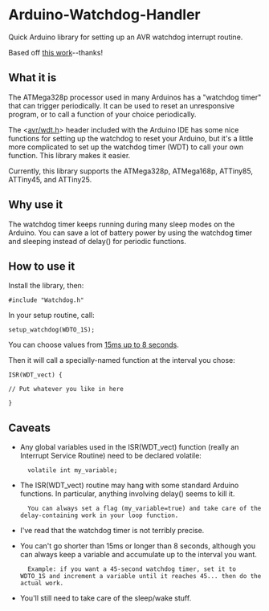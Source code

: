 # Arduino-Watchdog-Handler
Quick Arduino library for setting up an AVR watchdog interrupt routine. 

Based off [this work](http://letsmakerobots.com/blog/project2501/notes-putting-arduino-sleep)--thanks!

## What it is

The ATMega328p processor used in many Arduinos has a "watchdog timer" that can trigger periodically. It can be used to reset an unresponsive program, or to call a function of your choice periodically.

The <[avr/wdt.h](http://www.nongnu.org/avr-libc/user-manual/group__avr__watchdog.html)> header included with the Arduino IDE has some nice functions for setting up the watchdog to reset your Arduino, but it's a little more complicated to set up the watchdog timer (WDT) to call your own function. This library makes it easier.

Currently, this library supports the ATMega328p, ATMega168p, ATTiny85, ATTiny45, and ATTiny25. 

## Why use it

The watchdog timer keeps running during many sleep modes on the Arduino. You can save a lot of battery power by using the watchdog timer and sleeping instead of delay() for periodic functions.

## How to use it

Install the library, then:

	#include "Watchdog.h"

In your setup routine, call:

	setup_watchdog(WDTO_1S);

You can choose values from [15ms up to 8 seconds](http://www.nongnu.org/avr-libc/user-manual/group__avr__watchdog.html).

Then it will call a specially-named function at the interval you chose:

	ISR(WDT_vect) {
	
	// Put whatever you like in here
	
	}

## Caveats

* Any global variables used in the ISR(WDT_vect) function (really an Interrupt Service Routine) need to be declared volatile:

		volatile int my_variable;


* The ISR(WDT_vect) routine may hang with some standard Arduino functions. In particular, anything involving delay() seems to kill it. 

		You can always set a flag (my_variable=true) and take care of the delay-containing work in your loop function.

* I've read that the watchdog timer is not terribly precise. 

* You can't go shorter than 15ms or longer than 8 seconds, although you can always keep a variable and accumulate up to the interval you want. 

		Example: if you want a 45-second watchdog timer, set it to WDTO_1S and increment a variable until it reaches 45... then do the actual work. 

* You'll still need to take care of the sleep/wake stuff.




